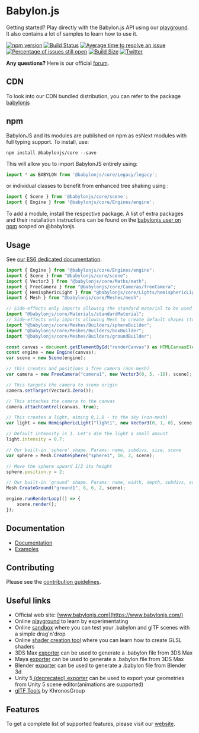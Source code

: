 # Babylon.js

Getting started? Play directly with the Babylon.js API using our [playground](https://playground.babylonjs.com/). It also contains a lot of samples to learn how to use it.

[![npm version](https://badge.fury.io/js/babylonjs.svg)](https://badge.fury.io/js/babylonjs)
[![Build Status](https://travis-ci.com/BabylonJS/Babylon.js.svg?branch=master)](https://travis-ci.com/BabylonJS/Babylon.js)
[![Average time to resolve an issue](http://isitmaintained.com/badge/resolution/BabylonJS/Babylon.js.svg)](http://isitmaintained.com/project/BabylonJS/Babylon.js "Average time to resolve an issue")
[![Percentage of issues still open](https://isitmaintained.com/badge/open/babylonJS/babylon.js.svg)](https://isitmaintained.com/project/babylonJS/babylon.js "Percentage of issues still open")
[![Build Size](https://img.badgesize.io/BabylonJS/Babylon.js/master/dist/preview%20release/babylon.js.svg?compression=gzip)](https://img.badgesize.io/BabylonJS/Babylon.js/master/dist/preview%20release/babylon.js.svg?compression=gzip)
[![Twitter](https://img.shields.io/twitter/follow/babylonjs.svg?style=social&label=Follow)](https://twitter.com/intent/follow?screen_name=babylonjs)

**Any questions?** Here is our official [forum](https://forum.babylonjs.com/).

## CDN

To look into our CDN bundled distribution, you can refer to the package [babylonjs](https://www.npmjs.com/package/babylonjs)

## npm

BabylonJS and its modules are published on npm as esNext modules with full typing support. To install, use:

```text
npm install @babylonjs/core --save
```

This will allow you to import BabylonJS entirely using:

```javascript
import * as BABYLON from '@babylonjs/core/Legacy/legacy';
```

or individual classes to benefit from enhanced tree shaking using :

```javascript
import { Scene } from '@babylonjs/core/scene';
import { Engine } from '@babylonjs/core/Engines/engine';
```

To add a module, install the respective package. A list of extra packages and their installation instructions can be found on the [babylonjs user on npm](https://www.npmjs.com/~babylonjs) scoped on @babylonjs.

## Usage

See [our ES6 dedicated documentation](https://doc.babylonjs.com/features/es6_support):

```javascript
import { Engine } from "@babylonjs/core/Engines/engine";
import { Scene } from "@babylonjs/core/scene";
import { Vector3 } from "@babylonjs/core/Maths/math";
import { FreeCamera } from "@babylonjs/core/Cameras/freeCamera";
import { HemisphericLight } from "@babylonjs/core/Lights/hemisphericLight";
import { Mesh } from "@babylonjs/core/Meshes/mesh";

// Side-effects only imports allowing the standard material to be used as default.
import "@babylonjs/core/Materials/standardMaterial";
// Side-effects only imports allowing Mesh to create default shapes (to enhance tree shaking, the construction methods on mesh are not available if the meshbuilder has not been imported).
import "@babylonjs/core/Meshes/Builders/sphereBuilder";
import "@babylonjs/core/Meshes/Builders/boxBuilder";
import "@babylonjs/core/Meshes/Builders/groundBuilder";

const canvas = document.getElementById("renderCanvas") as HTMLCanvasElement;
const engine = new Engine(canvas);
var scene = new Scene(engine);

// This creates and positions a free camera (non-mesh)
var camera = new FreeCamera("camera1", new Vector3(0, 5, -10), scene);

// This targets the camera to scene origin
camera.setTarget(Vector3.Zero());

// This attaches the camera to the canvas
camera.attachControl(canvas, true);

// This creates a light, aiming 0,1,0 - to the sky (non-mesh)
var light = new HemisphericLight("light1", new Vector3(0, 1, 0), scene);

// Default intensity is 1. Let's dim the light a small amount
light.intensity = 0.7;

// Our built-in 'sphere' shape. Params: name, subdivs, size, scene
var sphere = Mesh.CreateSphere("sphere1", 16, 2, scene);

// Move the sphere upward 1/2 its height
sphere.position.y = 2;

// Our built-in 'ground' shape. Params: name, width, depth, subdivs, scene
Mesh.CreateGround("ground1", 6, 6, 2, scene);

engine.runRenderLoop(() => {
    scene.render();
});
```

## Documentation

- [Documentation](https://doc.babylonjs.com)
- [Examples](https://doc.babylonjs.com/examples)

## Contributing

Please see the [contribution guidelines](https://github.com/BabylonJS/Babylon.js/blob/master/contributing.md).

## Useful links

- Official web site: [www.babylonjs.com](https://www.babylonjs.com/)
- Online [playground](https://playground.babylonjs.com/) to learn by experimentating
- Online [sandbox](https://www.babylonjs.com/sandbox) where you can test your .babylon and glTF scenes with a simple drag'n'drop
- Online [shader creation tool](https://www.babylonjs.com/cyos/) where you can learn how to create GLSL shaders
- 3DS Max [exporter](https://github.com/BabylonJS/Exporters/tree/master/3ds%20Max) can be used to generate a .babylon file from 3DS Max
- Maya [exporter](https://github.com/BabylonJS/Exporters/tree/master/Maya) can be used to generate a .babylon file from 3DS Max
- Blender [exporter](https://github.com/BabylonJS/Exporters/tree/master/Blender) can be used to generate a .babylon file from Blender 3d
- Unity 5[ (deprecated) exporter](https://github.com/BabylonJS/Exporters/tree/master/Unity) can be used to export your geometries from Unity 5 scene editor(animations are supported)
- [glTF Tools](https://github.com/KhronosGroup/glTF#gltf-tools) by KhronosGroup

## Features

To get a complete list of supported features, please visit our [website](https://www.babylonjs.com/#specifications).
